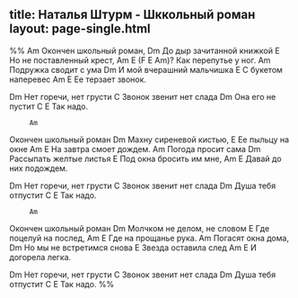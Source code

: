 title: Наталья Штурм - Шккольный роман
layout: page-single.html
---

%%
        Am
 Окончен школьный роман,
        Dm
 До дыр зачитанной книжкой
                    E
 Но не поставленный крест,
                Am E  (F E Am)?
 Как перепутье у ног.
         Am
 Подружка сводит с ума
        Dm
 И мой вчерашний мальчишка
                 E
 C букетом наперевес
              Am E
 Ее терзает звонок.
 
 Dm
 Нет горечи, нет грусти
  C
 Звонок звенит нет слада
 Dm
 Она его не пустит
  C   E
 Так надо.
 
         Am
 Окончен школьный роман
        Dm
 Махну сиреневой кистью,
                 E
 Ее пыльцу на окне
                 Am E
 На завтра смоет дождем.
         Am
 Погода просит сама
        Dm
 Рассыпать желтые листья
                    E
 Под окна бросить им мне,
                 Am E
 Давай до них подождем.
 
 Dm
 Нет горечи, нет грусти
  C
 Звонок звенит нет слада
 Dm
 Душа тебя отпустит
  C   E
 Так надо.
 
         Am
 Окончен школьный роман
        Dm
 Молчком не делом, не словом
                    E
 Где поцелуй на послед,
                 Am E
 Где на прощанье рука.
         Am
 Погасят окна дома,
        Dm
 Но мы не встретимся снова
                    E
 Звезда оставила след
              Am E
 И догорела легка.
 
 Dm
 Нет горечи, нет грусти
  C
 Звонок звенит нет слада
 Dm
 Душа тебя отпустит
  C   E
 Так надо.
 %%

